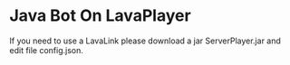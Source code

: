 # Java Bot On LavaPlayer
If you need to use a LavaLink please download a jar ServerPlayer.jar and edit file config.json.


